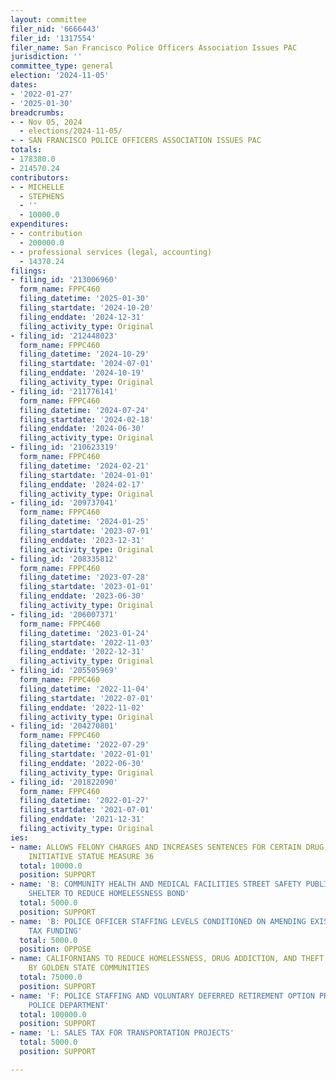 ```yaml
---
layout: committee
filer_nid: '6666443'
filer_id: '1317554'
filer_name: San Francisco Police Officers Association Issues PAC
jurisdiction: ''
committee_type: general
election: '2024-11-05'
dates:
- '2022-01-27'
- '2025-01-30'
breadcrumbs:
- - Nov 05, 2024
  - elections/2024-11-05/
- - SAN FRANCISCO POLICE OFFICERS ASSOCIATION ISSUES PAC
totals:
- 178380.0
- 214570.24
contributors:
- - MICHELLE
  - STEPHENS
  - ''
  - 10000.0
expenditures:
- - contribution
  - 200000.0
- - professional services (legal, accounting)
  - 14370.24
filings:
- filing_id: '213006960'
  form_name: FPPC460
  filing_datetime: '2025-01-30'
  filing_startdate: '2024-10-20'
  filing_enddate: '2024-12-31'
  filing_activity_type: Original
- filing_id: '212448023'
  form_name: FPPC460
  filing_datetime: '2024-10-29'
  filing_startdate: '2024-07-01'
  filing_enddate: '2024-10-19'
  filing_activity_type: Original
- filing_id: '211776141'
  form_name: FPPC460
  filing_datetime: '2024-07-24'
  filing_startdate: '2024-02-18'
  filing_enddate: '2024-06-30'
  filing_activity_type: Original
- filing_id: '210623319'
  form_name: FPPC460
  filing_datetime: '2024-02-21'
  filing_startdate: '2024-01-01'
  filing_enddate: '2024-02-17'
  filing_activity_type: Original
- filing_id: '209737041'
  form_name: FPPC460
  filing_datetime: '2024-01-25'
  filing_startdate: '2023-07-01'
  filing_enddate: '2023-12-31'
  filing_activity_type: Original
- filing_id: '208335812'
  form_name: FPPC460
  filing_datetime: '2023-07-28'
  filing_startdate: '2023-01-01'
  filing_enddate: '2023-06-30'
  filing_activity_type: Original
- filing_id: '206007371'
  form_name: FPPC460
  filing_datetime: '2023-01-24'
  filing_startdate: '2022-11-03'
  filing_enddate: '2022-12-31'
  filing_activity_type: Original
- filing_id: '205505969'
  form_name: FPPC460
  filing_datetime: '2022-11-04'
  filing_startdate: '2022-07-01'
  filing_enddate: '2022-11-02'
  filing_activity_type: Original
- filing_id: '204270801'
  form_name: FPPC460
  filing_datetime: '2022-07-29'
  filing_startdate: '2022-01-01'
  filing_enddate: '2022-06-30'
  filing_activity_type: Original
- filing_id: '201822090'
  form_name: FPPC460
  filing_datetime: '2022-01-27'
  filing_startdate: '2021-07-01'
  filing_enddate: '2021-12-31'
  filing_activity_type: Original
ies:
- name: ALLOWS FELONY CHARGES AND INCREASES SENTENCES FOR CERTAIN DRUG AND THEFT CRIMES
    INITIATIVE STATUE MEASURE 36
  total: 10000.0
  position: SUPPORT
- name: 'B: COMMUNITY HEALTH AND MEDICAL FACILITIES STREET SAFETY PUBLIC SPACES AND
    SHELTER TO REDUCE HOMELESSNESS BOND'
  total: 5000.0
  position: SUPPORT
- name: 'B: POLICE OFFICER STAFFING LEVELS CONDITIONED ON AMENDING EXISTING OR FUTURE
    TAX FUNDING'
  total: 5000.0
  position: OPPOSE
- name: CALIFORNIANS TO REDUCE HOMELESSNESS, DRUG ADDICTION, AND THEFT, SPONSORED
    BY GOLDEN STATE COMMUNITIES
  total: 75000.0
  position: SUPPORT
- name: 'F: POLICE STAFFING AND VOLUNTARY DEFERRED RETIREMENT OPTION PROGRAM FOR THE
    POLICE DEPARTMENT'
  total: 100000.0
  position: SUPPORT
- name: 'L: SALES TAX FOR TRANSPORTATION PROJECTS'
  total: 5000.0
  position: SUPPORT

---
```


